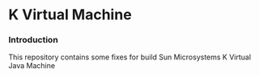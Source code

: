 # K Virtual Machine

### Introduction

This repository contains some fixes for build Sun Microsystems K Virtual Java Machine

